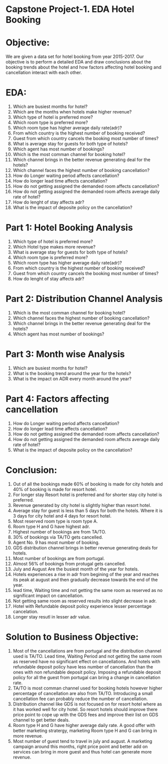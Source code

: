 # Capstone Project-1. EDA Hotel Booking

# **Objective:** 
We are given a data set for hotel booking from year 2015-2017. Our objective is to perform a detailed EDA and draw conclusions about the booking trends about the hotel and how factors affecting hotel booking and cancellation interact with each other.

# **EDA:**
1. Which are busiest months for hotel?
2. Which are the months when hotels make higher revenue?
3. Which type of hotel is preferred more?
4. Which room type is preferred more?
5. Which room type has higher average daily rate(adr)?
6. From which country is the highest number of booking received?
7. Guest from which country cancels the booking most number of times?
8. What is average stay for guests for both type of hotels?
9. Which agent has most number of bookings?
10. Which is the most comman channel for booking hotel?
11. Which channel brings in the better revenue generating deal for the hotels?
12. Which channel faces the highest number of booking cancellation?
13. How do Longer waiting period affects cancellation?
14. How do longer lead time affects cancellation?
15. How do not getting assigned the demanded room affects cancellation?
16. How do not getting assigned the demanded room affects average daily rate of hotel?
17. How do lenght of stay affects adr?
18. What is the impact of deposite policy on the cancellation?

# **Part 1: Hotel Booking Analysis**
1. Which type of hotel is preferred more?
2. Which Hotel type makes more revenue?
3. What is average stay for guests for both type of hotels?
4. Which room type is preferred more?
5. Which room type has higher average daily rate(adr)?
6. From which country is the highest number of booking received?
7. Guest from which country cancels the booking most number of times?
8. How do lenght of stay affects adr?
# **Part 2: Distribution Channel Analysis**
1. Which is the most comman channel for booking hotel?
2. Which channel faces the highest number of booking cancellation?
3. Which channel brings in the better revenue generating deal for the hotels?
4. Which agent has most number of bookings?

# **Part 3: Month wise Analysis**
1. Which are busiest months for hotel?
2. What is the booking trend around the year for the hotels?
3. What is the impact on ADR every month around the year?

# **Part 4: Factors affecting cancellation**
1. How do Longer waiting period affects cancellation?
2. How do longer lead time affects cancellation?
3. How do not getting assigned the demanded room affects cancellation?
4. How do not getting assigned the demanded room affects average daily rate of hotel?
5. What is the impact of deposite policy on the cancellation?

# **Conclusion:**
1. Out of all the bookings made 60% of booking is made for city hotels and 40% of booking is made for resort hotel.
2. For longer stay Resort hotel is preferred and for shorter stay city hotel is preferred.
3. Revenue generated by city hotel is slightly higher than resort hotel.
4. Average stay for guest is less than 5 days for both the hotels. Where it is 3 days for city hotel and 4 days for resort hotel.
5. Most reserved room type is room type A.
6. Room type H and G have highest adr.
7. Highest number of bookings are from TA/TO.
8. 30% of bookings via TA/TO gets cancelled.
9. Agent No. 9 has most number of booking.
10. GDS distribution channel brings in better revenue generating deals for hotels.
11. Most number of bookings are from portugal.
12. Almost 56% of bookings from protugal gets cancelled.
13. July and August Are the busiest month of the year for hotels.
14. Hotels experiences a rise in adr from begining of the year and reaches its peak at august and then gradually decrease towards the end of the year.
15. lead time, Waiting time and not getting the same room as reserved as no significant impact on cancellation.
16. Not getting same room as reserved results into slight decrease in adr.
17. Hotel with Refundable deposit policy experience lesser percentage cancelation.
18. Longer stay resutl in lesser adr value.

# **Solution to Business Objective:**
1. Most of the cancellations are from portugal and the distribution channel used is TA/TO. Lead time, Waiting Period and not getting the same room as reserved have no significant effect on cancellations. And hotels with refundable deposit policy have less number of cancellation than the ones with non refundable deposit policy. Imposing a refundable deposit policy for all the guest from portugal can bring a change in cancellation rate.
2. TA/TO is most comman channel used for booking hotels however higher percentage of cancellation are also from TA/TO. Introducing a small cancellation fee can probably reduce the number of cancellation.
3. Distribution channel like GDS is not focused on for resort hotel where as it has worked well for city hotel. So resort hotels should improve there price point to cope up with the GDS fees and improve their list on GDS channel to get better deals.
4. Room type H and G have higher average daily rate. A good offer with better marketing stratergy, marketing Room type H and G can bring in more revenue.
5. Most number of guest tend to travel in july and august. A marketing campaign around this months, right price point and better add on services can bring in more guest and thus hotel can generate more revenue.
